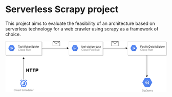 # Serverless Scrapy project

This project aims to evaluate the feasibility of an architecture based on serverless technology for a web crawler using scrapy as a framework of choice.

![Architecture](./img/scrapy_serveless.png)